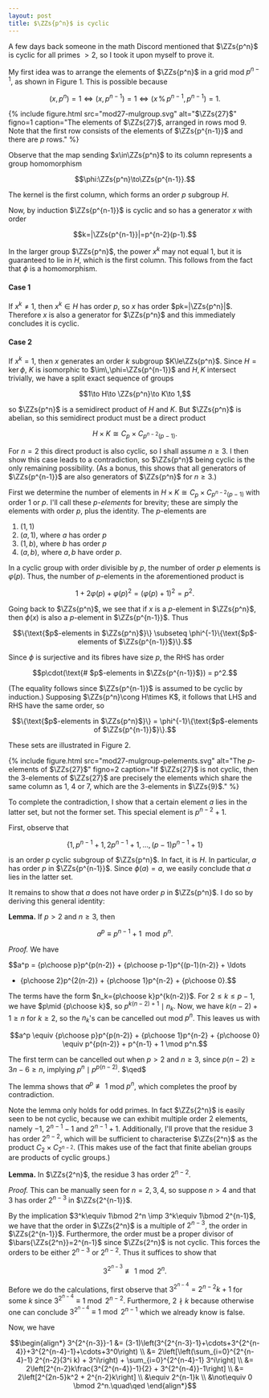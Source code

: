 ```yaml
---
layout: post
title: $\ZZs{p^n}$ is cyclic
---
```


A few days back someone in the math Discord mentioned that $\ZZs{p^n}$
is cyclic for all primes $>2$, so I took it upon myself to prove it.

My first idea was to arrange the elements of $\ZZs{p^n}$ in a grid mod
$p^{n-1}$, as shown in Figure 1. This is possible because

$$(x,p^n)=1 \iff (x,p^{n-1})=1 \iff (x\,\%\,p^{n-1}, p^{n-1})=1.$$

{% include figure.html src="mod27-mulgroup.svg"
alt="$\ZZs{27}$"
figno=1
caption="The elements of $\ZZs{27}$, arranged in rows mod 9. Note that
the first row consists of the elements of $\ZZs{p^{n-1}}$ and there
are $p$ rows." %}

Observe that the map sending $x\in\ZZs{p^n}$ to its column represents
a group homomorphism 

$$\phi:\ZZs{p^n}\to\ZZs{p^{n-1}}.$$

The kernel is the first column, which forms an order $p$ subgroup
$H$.

Now, by induction $\ZZs{p^{n-1}}$ is cyclic and so has a generator $x$
with order 

$$k=|\ZZs{p^{n-1}}|=p^{n-2}(p-1).$$

In the larger group $\ZZs{p^n}$, the power $x^k$ may not equal 1, but
it is guaranteed to lie in $H$, which is the first column. This
follows from the fact that $\phi$ is a homomorphism.

#### Case 1

If $x^k\neq1$, then $x^k\in H$ has order $p$, so $x$ has order
$pk=|\ZZs{p^n}|$. Therefore $x$ is also a generator for $\ZZs{p^n}$
and this immediately concludes it is cyclic.

#### Case 2

If $x^k=1$, then $x$ generates an order $k$ subgroup
$K\le\ZZs{p^n}$. Since $H=\ker\phi$, $K$ is isomorphic to
$\im\,\phi=\ZZs{p^{n-1}}$ and $H,K$ intersect trivially, we have a
split exact sequence of groups

$$1\to H\to \ZZs{p^n}\to K\to 1,$$

so $\ZZs{p^n}$ is a semidirect product of $H$ and $K$. But $\ZZs{p^n}$
is abelian, so this semidirect product must be a direct product

$$H\times K \cong C_p\times C_{p^{n-2}(p-1)}.$$

For $n=2$ this direct product is also cyclic, so I shall assume
$n\ge3$. I then show this case leads to a contradiction, so
$\ZZs{p^n}$ being cyclic is the only remaining possibility. (As a
bonus, this shows that all generators of $\ZZs{p^{n-1}}$ are also
generators of $\ZZs{p^n}$ for $n\ge3$.)

First we determine the number of elements in $H\times K \cong
C_p\times C_{p^{n-2}(p-1)}$ with order 1 or $p$. I'll call these
*$p$-elements* for brevity; these are simply the elements with
order $p$, plus the identity. The $p$-elements are

1. $(1,1)$
2. $(a,1)$, where $a$ has order $p$
3. $(1,b)$, where $b$ has order $p$
4. $(a,b)$, where $a,b$ have order $p$.

In a cyclic group with order divisible by $p$, the number of order $p$
elements is $\varphi(p)$. Thus, the number of $p$-elements in the
aforementioned product is

$$1+2\varphi(p)+\varphi(p)^2 = (\varphi(p)+1)^2 = p^2.$$

Going back to $\ZZs{p^n}$, we see that if $x$ is a $p$-element in
$\ZZs{p^n}$, then $\phi(x)$ is also a $p$-element in
$\ZZs{p^{n-1}}$. Thus

$$\{\text{$p$-elements in $\ZZs{p^n}$}\} \subseteq
\phi^{-1}\{\text{$p$-elements of $\ZZs{p^{n-1}}$}\}.$$

Since $\phi$ is surjective and its fibres have size $p$, the RHS has
order

$$p\cdot(\text{# $p$-elements in $\ZZs{p^{n-1}}$}) = p^2.$$

(The equality follows since $\ZZs{p^{n-1}}$ is assumed to be cyclic by
induction.) Supposing $\ZZs{p^n}\cong H\times K$, it follows that LHS
and RHS have the same order, so

$$\{\text{$p$-elements in $\ZZs{p^n}$}\} =
\phi^{-1}\{\text{$p$-elements of $\ZZs{p^{n-1}}$}\}.$$

These sets are illustrated in Figure 2.

{% include figure.html src="mod27-mulgroup-pelements.svg"
alt="The $p$-elements of $\ZZs{27}$"
figno=2
caption="If $\ZZs{27}$ is not cyclic, then the 3-elements of $\ZZs{27}$ are precisely the elements which share the same column as 1, 4 or 7, which are the 3-elements in $\ZZs{9}$." %}

To complete the contradiction, I show that a certain element $a$ lies
in the latter set, but not the former set. This special element is
$p^{n-2}+1$.

First, observe that

$$\{1,\,p^{n-1}+1,\,2p^{n-1}+1,\ldots,\,(p-1)p^{n-1}+1\}$$

is an order $p$ cyclic subgroup of $\ZZs{p^n}$. In fact, it is $H$. In
particular, $a$ has order $p$ in $\ZZs{p^{n-1}}$. Since $\phi(a)=a$,
we easily conclude that $a$ lies in the latter set.

It remains to show that $a$ does not have order $p$ in $\ZZs{p^n}$. I
do so by deriving this general identity:

**Lemma.** If $p>2$ and $n\ge3$, then

$$a^p \equiv p^{n-1}+1 \mod p^n.$$

*Proof.* We have

$$a^p = {p\choose p}p^{p(n-2)} + {p\choose p-1}p^{(p-1)(n-2)} + \ldots
+ {p\choose 2}p^{2(n-2)} + {p\choose 1}p^{n-2} + {p\choose 0}.$$

The terms have the form $n_k={p\choose k}p^{k(n-2)}$. For $2\le k\le
p-1$, we have $p\mid {p\choose k}$, so $p^{k(n-2)+1}\mid n_k$. Now, we
have $k(n-2)+1\ge n$ for $k\ge 2$, so the $n_k$'s can be cancelled out
mod $p^n$. This leaves us with

$$a^p \equiv {p\choose p}p^{p(n-2)} + {p\choose 1}p^{n-2} + {p\choose
0} \equiv p^{p(n-2)} + p^{n-1} + 1 \mod p^n.$$

The first term can be cancelled out when $p>2$ and $n\ge3$, since
$p(n-2)\ge 3n-6\ge n$, implying $p^n\mid p^{p(n-2)}$. $\qed$

The lemma shows that $a^p\not\equiv 1$ mod $p^n$, which completes the
proof by contradiction.

Note the lemma only holds for odd primes. In fact $\ZZs{2^n}$ is
easily seen to be not cyclic, because we can exhibit multiple order 2
elements, namely $-1$, $2^{n-1}-1$ and $2^{n-1}+1$. Additionally, I'll
prove that the residue 3 has order $2^{n-2}$, which will be sufficient
to characterise $\ZZs{2^n}$ as the product $C_2\times
C_{2^{n-2}}$. (This makes use of the fact that finite abelian groups
are products of cyclic groups.)

**Lemma.** In $\ZZs{2^n}$, the residue 3 has order $2^{n-2}$.

*Proof.* This can be manually seen for $n=2,3,4$, so suppose $n>4$ and
 that 3 has order $2^{n-3}$ in $\ZZs{2^{n-1}}$.

By the implication $3^k\equiv 1\bmod 2^n \imp 3^k\equiv 1\bmod
2^{n-1}$, we have that the order in $\ZZs{2^n}$ is a multiple of
$2^{n-3}$, the order in $\ZZs{2^{n-1}}$. Furthermore, the order must
be a proper divisor of $\bars{\ZZs{2^n}}=2^{n-1}$ since $\ZZs{2^n}$ is
not cyclic. This forces the orders to be either $2^{n-3}$ or
$2^{n-2}$. Thus it suffices to show that

$$3^{2^{n-3}}\not\equiv 1\bmod 2^n.$$

Before we do the calculations, first observe that
$3^{2^{n-4}}=2^{n-2}k+1$ for some $k$ since $3^{2^{n-4}}\equiv
1\bmod 2^{n-2}$. Furthermore, $2\nmid k$ because otherwise one can
conclude $3^{2^{n-4}}\equiv 1\bmod 2^{n-1}$ which we already know is
false.

Now, we have

$$\begin{align*}
3^{2^{n-3}}-1 &= (3-1)\left(3^{2^{n-3}-1}+\cdots+3^{2^{n-4}}+3^{2^{n-4}-1}+\cdots+3^0\right) \\
&= 2\left[\left(\sum_{i=0}^{2^{n-4}-1} 2^{n-2}(3^i k) + 3^i\right) + \sum_{i=0}^{2^{n-4}-1} 3^i\right] \\
&= 2\left[2^{n-2}k\frac{3^{2^{n-4}}-1}{2} + 3^{2^{n-4}}-1\right] \\
&= 2\left[2^{2n-5}k^2 + 2^{n-2}k\right] \\
&\equiv 2^{n-1}k \\
&\not\equiv 0 \bmod 2^n.\quad\qed
\end{align*}$$